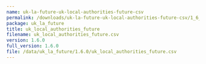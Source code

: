 ```yaml
---
name: uk-la-future-uk-local-authorities-future-csv
permalink: /downloads/uk-la-future-uk-local-authorities-future-csv/1_6_0
package: uk_la_future
title: uk_local_authorities_future
filename: uk_local_authorities_future.csv
version: 1.6.0
full_version: 1.6.0
file: /data/uk_la_future/1.6.0/uk_local_authorities_future.csv
---
```

